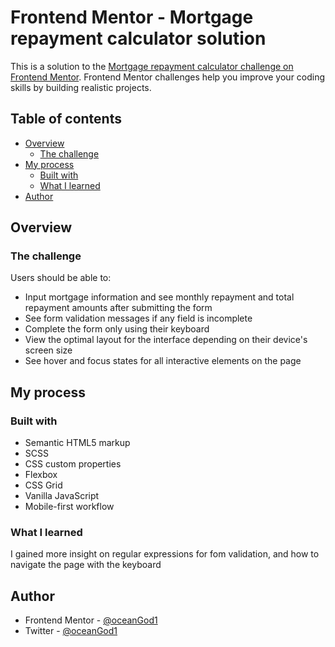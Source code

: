 # Frontend Mentor - Mortgage repayment calculator solution

This is a solution to the [Mortgage repayment calculator challenge on Frontend Mentor](https://www.frontendmentor.io/challenges/mortgage-repayment-calculator-Galx1LXK73). Frontend Mentor challenges help you improve your coding skills by building realistic projects.

## Table of contents

- [Overview](#overview)
  - [The challenge](#the-challenge)
- [My process](#my-process)
  - [Built with](#built-with)
  - [What I learned](#what-i-learned)
- [Author](#author)

## Overview

### The challenge

Users should be able to:

- Input mortgage information and see monthly repayment and total repayment amounts after submitting the form
- See form validation messages if any field is incomplete
- Complete the form only using their keyboard
- View the optimal layout for the interface depending on their device's screen size
- See hover and focus states for all interactive elements on the page

## My process

### Built with

- Semantic HTML5 markup
- SCSS
- CSS custom properties
- Flexbox
- CSS Grid
- Vanilla JavaScript
- Mobile-first workflow

### What I learned

I gained more insight on regular expressions for fom validation, and how to navigate the page with the keyboard

## Author

- Frontend Mentor - [@oceanGod1](https://www.frontendmentor.io/profile/oceanGod1)
- Twitter - [@oceanGod1](https://www.twitter.com/oceanGod1)
